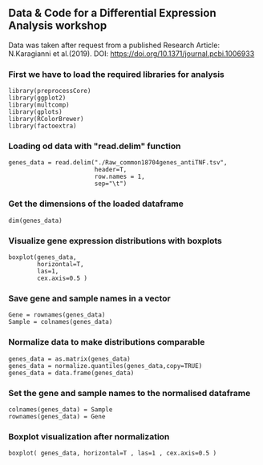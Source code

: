 ## Data & Code for a Differential Expression Analysis workshop

Data was taken after request from a published Research Article: N.Karagianni et al.(2019). DOI: https://doi.org/10.1371/journal.pcbi.1006933

### First we have to load the required libraries for analysis
```
library(preprocessCore)
library(ggplot2)
library(multcomp)
library(gplots)
library(RColorBrewer)
library(factoextra)
```

### Loading od data with "read.delim" function
```
genes_data = read.delim("./Raw_common18704genes_antiTNF.tsv",
                        header=T,
                        row.names = 1,
                        sep="\t")
```

### Get the dimensions of the loaded dataframe
```
dim(genes_data)
```

### Visualize gene expression distributions with boxplots
```
boxplot(genes_data,
        horizontal=T,
        las=1,
        cex.axis=0.5 )
```

### Save gene and sample names in a vector
```
Gene = rownames(genes_data)
Sample = colnames(genes_data)
```

### Normalize data to make distributions comparable
```
genes_data = as.matrix(genes_data)
genes_data = normalize.quantiles(genes_data,copy=TRUE)
genes_data = data.frame(genes_data)
```

### Set the gene and sample names to the normalised dataframe
```
colnames(genes_data) = Sample
rownames(genes_data) = Gene
```

### Boxplot visualization after normalization
```
boxplot( genes_data, horizontal=T , las=1 , cex.axis=0.5 )
```



